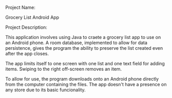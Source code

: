 Project Name:

Grocery List Android App

Project Description:

This application involves using Java to craete a grocery list app to use on an Android phone. A room database, implemented 
to allow for data persistence, gives the program the ability to preserve the list created even after the app closes.

The app limits itself to one screen with one list and one text field for adding items. Swiping to the right off-screen removes
an item.

To allow for use, the program downloads onto an Android phone directly from the computer containing the files. The app doesn't
have a presence on any store due to its basic funcionality.
